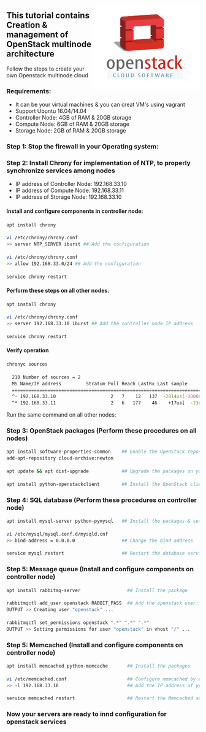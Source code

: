 <a href="https://github.com/Ashwanipal/DOCKER-ELK-stack"><img align="right" width="280" height="220" src="https://github.com/Ashwanipal/Shell-scripts/blob/master/2000px-The_OpenStack_logo.svg.png" /></a>

## This tutorial contains Creation & management of OpenStack multinode architecture 

Follow the steps to create your own Openstack multinode cloud

### Requirements:
   * It can be your virtual machines & you can creat VM's using vagrant
   * Support Ubuntu 16.04/14.04
   * Controller Node: 4GB of RAM & 20GB storage
   * Compute Node: 6GB of RAM & 20GB storage
   * Storage Node: 2GB of RAM & 20GB storage

### Step 1: Stop the firewall in your Operating system:

### Step 2: Install Chrony for implementation of NTP, to properly synchronize services among nodes
  * IP address of Controller Node:  192.168.33.10
  * IP address of Compute Node:     192.168.33.11
  * IP address of Storage Node:     192.168.33.10
#### Install and configure components in controller node:
```sh
apt install chrony

vi /etc/chrony/chrony.conf
>> server NTP_SERVER iburst ## Add the configuration

vi /etc/chrony/chrony.conf
>> allow 192.168.33.0/24 ## Add the configuration

service chrony restart
```
#### Perform these steps on all other nodes.
```sh
apt install chrony

vi /etc/chrony/chrony.conf
>> server 192.168.33.10 iburst ## Add the controller node IP address

service chrony restart
```
#### Verify operation
```sh
chronyc sources

  210 Number of sources = 2
  MS Name/IP address         Stratum Poll Reach LastRx Last sample
  ===============================================================================
  ^- 192.168.33.10                    2   7    12   137  -2814us[-3000us] +/-   43ms
  ^* 192.168.33.11                    2   6   177    46    +17us[  -23us] +/-   68ms
```
Run the same command on all other nodes:

### Step 3: OpenStack packages (Perform these procedures on all nodes)
```sh
apt install software-properties-common    ## Enable the OpenStack repository
add-apt-repository cloud-archive:newton   

apt update && apt dist-upgrade            ## Upgrade the packages on your host

apt install python-openstackclient        ## Install the OpenStack client
```
### Step 4: SQL database (Perform these procedures on controller node)
```sh
apt install mysql-server python-pymysql   ## Install the packages & set the suitable password for your MySQL server

vi /etc/mysql/mysql.conf.d/mysqld.cnf 
>> bind-address = 0.0.0.0                 ## Change the bind address

service mysql restart                     ## Restart the database service
```
### Step 5: Message queue (Install and configure components on controller node)
```sh
apt install rabbitmq-server                 ## Install the package

rabbitmqctl add_user openstack RABBIT_PASS  ## Add the openstack user: 
OUTPUT >> Creating user "openstack" ...

rabbitmqctl set_permissions openstack ".*" ".*" ".*"
OUTPUT >> Setting permissions for user "openstack" in vhost "/" ...
```
### Step 5: Memcached (Install and configure components on controller node)
```sh
apt install memcached python-memcache       ## Install the packages

vi /etc/memcached.conf                      ## Configure memcached by editing configuration file
>> -l 192.168.33.10                         ## Add the IP address of ypur controller node

service memcached restart                   ## Restart the Memcached service:
```

### Now your servers are ready to innd configuration for openstack services






